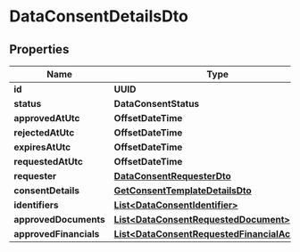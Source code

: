 

# DataConsentDetailsDto


## Properties

Name | Type | Description | Notes
------------ | ------------- | ------------- | -------------
**id** | **UUID** |  |  [optional]
**status** | **DataConsentStatus** |  |  [optional]
**approvedAtUtc** | **OffsetDateTime** |  |  [optional]
**rejectedAtUtc** | **OffsetDateTime** |  |  [optional]
**expiresAtUtc** | **OffsetDateTime** |  |  [optional]
**requestedAtUtc** | **OffsetDateTime** |  |  [optional]
**requester** | [**DataConsentRequesterDto**](DataConsentRequesterDto.md) |  |  [optional]
**consentDetails** | [**GetConsentTemplateDetailsDto**](GetConsentTemplateDetailsDto.md) |  |  [optional]
**identifiers** | [**List&lt;DataConsentIdentifier&gt;**](DataConsentIdentifier.md) |  |  [optional]
**approvedDocuments** | [**List&lt;DataConsentRequestedDocument&gt;**](DataConsentRequestedDocument.md) |  |  [optional]
**approvedFinancials** | [**List&lt;DataConsentRequestedFinancialAccount&gt;**](DataConsentRequestedFinancialAccount.md) |  |  [optional]



